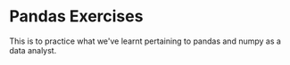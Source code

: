 # Pandas Exercises

This is to practice what we've learnt pertaining to pandas and numpy as a data analyst.